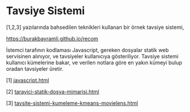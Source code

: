 # Tavsiye Sistemi

[1,2,3] yazılarında bahsedilen teknikleri kullanan bir örnek tavsiye sistemi,

<A href="https://burakbayramli.github.io/recom">https://burakbayramli.github.io/recom</a>

İstemci tarafının kodlaması Javascript, gereken dosyalar statik web
servisinen alınıyor, ve tavsiyeler kullanıcıya gösteriliyor. Tavsiye sistemi
kullanıcı kümelerine bakar, ve verilen notlara göre en yakın kümeyi bulup
oradan tavsiyeler üretir.

[1] <a href="javascript.html">javascript.html</a>

[2] <a href="tarayici-statik-dosya-mimarisi.html">tarayici-statik-dosya-mimarisi.html</a>

[3] <a href="tavsite-sistemi-kumeleme-kmeans-movielens.html">tavsite-sistemi-kumeleme-kmeans-movielens.html</a>


